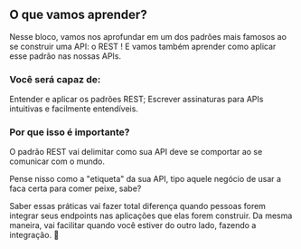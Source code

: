 ## O que vamos aprender?

Nesse bloco, vamos nos aprofundar em um dos padrões mais famosos ao se construir uma API: o REST !
E vamos também aprender como aplicar esse padrão nas nossas APIs.

### Você será capaz de:

Entender e aplicar os padrões REST;
Escrever assinaturas para APIs intuitivas e facilmente entendíveis.

### Por que isso é importante?

O padrão REST vai delimitar como sua API deve se comportar ao se comunicar com o mundo.

Pense nisso como a "etiqueta" da sua API, tipo aquele negócio de usar a faca certa para comer peixe, sabe?

Saber essas práticas vai fazer total diferença quando pessoas forem integrar seus endpoints nas aplicações que elas forem construir. Da mesma maneira, vai facilitar quando você estiver do outro lado, fazendo a integração. 🙂
